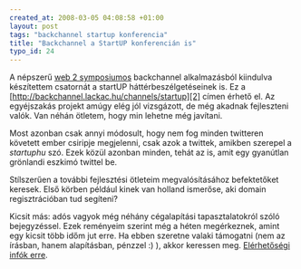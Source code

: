 ```yaml
--- 
created_at: 2008-03-05 04:08:58 +01:00
layout: post
tags: "backchannel startup konferencia"
title: "Backchannel a StartUP konferencián is"
typo_id: 24
---
```

A népszerű [web 2 symposiumos][1] backchannel alkalmazásból kiindulva készítettem csatornát a startUP háttérbeszélgetéseinek is. Ez a [http://backchannel.lackac.hu/channels/startup][2] címen érhető el. Az egyéjszakás projekt amúgy elég jól vizsgázott, de még akadnak fejleszteni valók. Van néhán ötletem, hogy min lehetne még javítani.

Most azonban csak annyi módosult, hogy nem fog minden twitteren követett ember csiripje megjelenni, csak azok a twittek, amikben szerepel a *startuphu* szó. Ezek közül azonban minden, tehát az is, amit egy gyanútlan grönlandi eszkimó twittel be.

Stílszerűen a további fejlesztési ötleteim megvalósításához befektetőket keresek. Első körben például kinek van holland ismerőse, aki domain regisztrációban tud segíteni?

Kicsit más: adós vagyok még néhány cégalapítási tapasztalatokról szóló bejegyzéssel. Ezek reményeim szerint még a héten megérkeznek, amint egy kicsit több időm jut erre. Ha ebben szeretne valaki támogatni (nem az írásban, hanem alapításban, pénzzel :) ), akkor keressen meg. [Elérhetőségi infók erre][3].

[1]: http://lackac.hu/2008/03/04/web-2-symposium-backchannel.html
[2]: http://backchannel.lackac.hu/channels/startup
[3]: http://lackac.hu/pages/about.html

